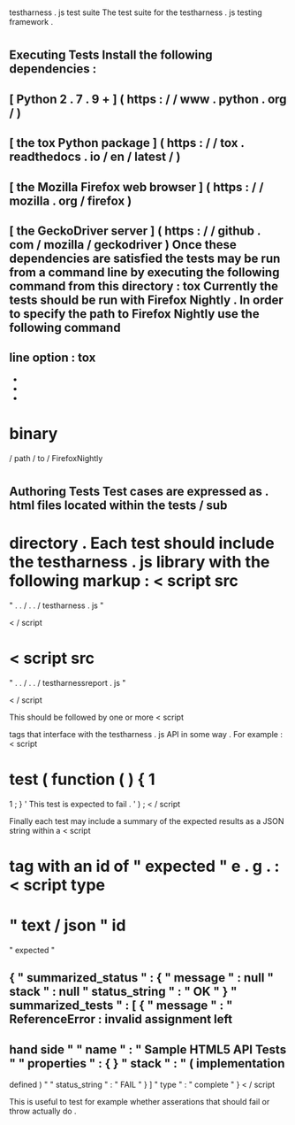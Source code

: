 #
testharness
.
js
test
suite
The
test
suite
for
the
testharness
.
js
testing
framework
.
#
#
Executing
Tests
Install
the
following
dependencies
:
-
[
Python
2
.
7
.
9
+
]
(
https
:
/
/
www
.
python
.
org
/
)
-
[
the
tox
Python
package
]
(
https
:
/
/
tox
.
readthedocs
.
io
/
en
/
latest
/
)
-
[
the
Mozilla
Firefox
web
browser
]
(
https
:
/
/
mozilla
.
org
/
firefox
)
-
[
the
GeckoDriver
server
]
(
https
:
/
/
github
.
com
/
mozilla
/
geckodriver
)
Once
these
dependencies
are
satisfied
the
tests
may
be
run
from
a
command
line
by
executing
the
following
command
from
this
directory
:
tox
Currently
the
tests
should
be
run
with
Firefox
Nightly
.
In
order
to
specify
the
path
to
Firefox
Nightly
use
the
following
command
-
line
option
:
tox
-
-
-
-
binary
=
/
path
/
to
/
FirefoxNightly
#
#
Authoring
Tests
Test
cases
are
expressed
as
.
html
files
located
within
the
tests
/
sub
-
directory
.
Each
test
should
include
the
testharness
.
js
library
with
the
following
markup
:
<
script
src
=
"
.
.
/
.
.
/
testharness
.
js
"
>
<
/
script
>
<
script
src
=
"
.
.
/
.
.
/
testharnessreport
.
js
"
>
<
/
script
>
This
should
be
followed
by
one
or
more
<
script
>
tags
that
interface
with
the
testharness
.
js
API
in
some
way
.
For
example
:
<
script
>
test
(
function
(
)
{
1
=
1
;
}
'
This
test
is
expected
to
fail
.
'
)
;
<
/
script
>
Finally
each
test
may
include
a
summary
of
the
expected
results
as
a
JSON
string
within
a
<
script
>
tag
with
an
id
of
"
expected
"
e
.
g
.
:
<
script
type
=
"
text
/
json
"
id
=
"
expected
"
>
{
"
summarized_status
"
:
{
"
message
"
:
null
"
stack
"
:
null
"
status_string
"
:
"
OK
"
}
"
summarized_tests
"
:
[
{
"
message
"
:
"
ReferenceError
:
invalid
assignment
left
-
hand
side
"
"
name
"
:
"
Sample
HTML5
API
Tests
"
"
properties
"
:
{
}
"
stack
"
:
"
(
implementation
-
defined
)
"
"
status_string
"
:
"
FAIL
"
}
]
"
type
"
:
"
complete
"
}
<
/
script
>
This
is
useful
to
test
for
example
whether
asserations
that
should
fail
or
throw
actually
do
.
